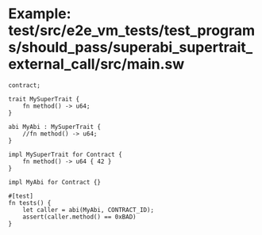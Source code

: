 # Example: test/src/e2e_vm_tests/test_programs/should_pass/superabi_supertrait_external_call/src/main.sw

```sway
contract;

trait MySuperTrait {
    fn method() -> u64;
}

abi MyAbi : MySuperTrait {
    //fn method() -> u64;
}

impl MySuperTrait for Contract {
    fn method() -> u64 { 42 }
}

impl MyAbi for Contract {}

#[test]
fn tests() {
    let caller = abi(MyAbi, CONTRACT_ID);
    assert(caller.method() == 0xBAD)
}

```
